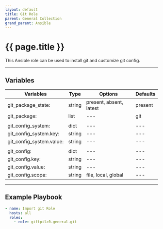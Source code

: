 ```yaml
---
layout: default
title: Git Role
parent: General Collection
grand_parent: Ansible
---
```


# {{ page.title }}

This Ansible role can be used to install git and customize git config.

______________________________________________________________________

## Variables

| Variables                | Type   | Options                 | Defaults |
| ------------------------ | ------ | ----------------------- | -------- |
| git_package_state:       | string | present, absent, latest | present  |
| git_package:             | list   | ---                     | git      |
|                          |        |                         |          |
| git_config_system:       | dict   | ---                     | ---      |
| git_config_system.key:   | string | ---                     | ---      |
| git_config_system.value: | string | ---                     | ---      |
|                          |        |                         |          |
| git_config:              | dict   | ---                     | ---      |
| git_config.key:          | string | ---                     | ---      |
| git_config.value:        | string | ---                     | ---      |
| git_config.scope:        | string | file, local, global     | ---      |

______________________________________________________________________

## Example Playbook

```yaml
- name: Import git Role
  hosts: all
  roles:
    - role: giftpilz0.general.git
```

